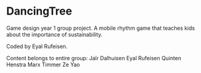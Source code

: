 # DancingTree
Game design year 1 group project. A mobile rhythm game that teaches kids about the importance of sustainability.


Coded by Eyal Rufeisen. 


Content belongs to entire group:
Jaïr Dalhuisen
Eyal Rufeisen
Quinten Henstra
Marx Timmer
Ze Yao
